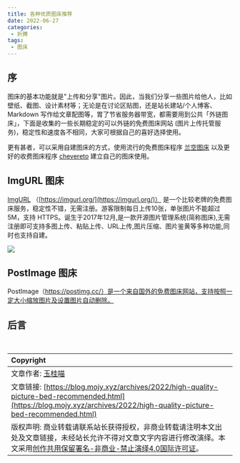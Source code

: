 ```yaml
---
title: 各种优质图床推荐
date: 2022-06-27
categories:
 - 折腾
tags:
 - 图床
---
```


## 序

图床的基本功能就是"上传和分享"图片。因此，当我们分享一些图片给他人，比如壁纸、截图、设计素材等；无论是在讨论区贴图，还是站长建站/个人博客、Markdown 写作给文章配图等，胃了节省服务器带宽，都需要用到公共「外链图床」，下面是收集的一些长期稳定的可以外链的免费图床网站 (图片上传托管服务)，稳定性和速度各不相同，大家可根据自己的喜好选择使用。

更有甚者，可以采用自建图床的方式，使用流行的免费图床程序 [兰空图床](https://www.lsky.pro) 以及更好的收费图床程序 [chevereto](https://chevereto.com) 建立自己的图床使用。

## ImgURL 图床

[ImgURL](https://imgurl.org/) （[https://imgurl.org/](https://imgurl.org/)） 是一个比较老牌的免费图床服务，稳定性不错，无需注册。游客限制每日上传10张，单张图片不能超过 5M，支持 HTTPS。诞生于2017年12月,是一款开源图片管理系统(简称图床),无需注册即可支持多图上传、粘贴上传、URL上传,图片压缩、图片鉴黄等多种功能,同时也支持自建。

<img src = 'https://s3.bmp.ovh/imgs/2022/06/27/6fcd3c7a0db22f95.jpeg'>

## PostImage 图床

PostImage（https://postimg.cc/）是一个来自国外的免费图床网站，支持按照一定大小缩放图片及设置图片自动删除。

## 后言

<br>

| Copyright |
| :-----|
| 文章作者: <a href="mailto:abcd2890000456@126.com">玉桂喵</a> |
| 文章链接: [https://blog.mojy.xyz/archives/2022/high-quality-picture-bed-recommended.html](https://blog.mojy.xyz/archives/2022/high-quality-picture-bed-recommended.html) |
| 版权声明: 商业转载请联系站长获得授权，非商业转载请注明本文出处及文章链接，未经站长允许不得对文章文字内容进行修改演绎。本文采用[创作共用保留署名-非商业-禁止演绎4.0国际许可证](https://creativecommons.org/licenses/by-nc-nd/4.0/)。 |
